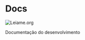# Docs
![Leiame.org](http://leiame.org/console/repos/brunogoncalves/docs/status)

Documentação do desenvolvimento
